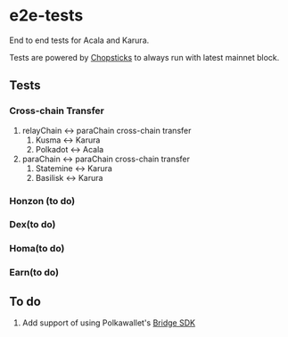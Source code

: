# e2e-tests

End to end tests for Acala and Karura.

Tests are powered by [Chopsticks](http://github.com/AcalaNetwork/chopsticks) to always run with latest mainnet block.

## Tests
### Cross-chain Transfer
1. relayChain <-> paraChain cross-chain transfer
   1. Kusma <-> Karura
   2. Polkadot <-> Acala
2. paraChain <-> paraChain cross-chain transfer
   1. Statemine <-> Karura
   2. Basilisk <-> Karura

### Honzon (to do)
### Dex(to do)
### Homa(to do)
### Earn(to do)

## To do
1. Add support of using Polkawallet's [Bridge SDK](https://github.com/polkawallet-io/bridge)
